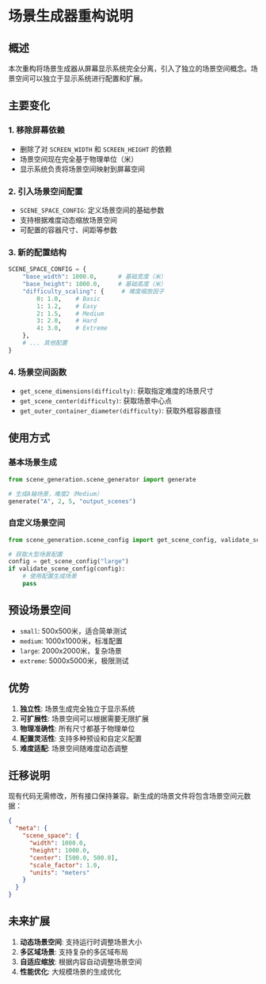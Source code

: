 # 场景生成器重构说明

## 概述

本次重构将场景生成器从屏幕显示系统完全分离，引入了独立的场景空间概念。场景空间可以独立于显示系统进行配置和扩展。

## 主要变化

### 1. 移除屏幕依赖
- 删除了对 `SCREEN_WIDTH` 和 `SCREEN_HEIGHT` 的依赖
- 场景空间现在完全基于物理单位（米）
- 显示系统负责将场景空间映射到屏幕空间

### 2. 引入场景空间配置
- `SCENE_SPACE_CONFIG`: 定义场景空间的基础参数
- 支持根据难度动态缩放场景空间
- 可配置的容器尺寸、间距等参数

### 3. 新的配置结构
```python
SCENE_SPACE_CONFIG = {
    "base_width": 1000.0,      # 基础宽度（米）
    "base_height": 1000.0,     # 基础高度（米）
    "difficulty_scaling": {     # 难度缩放因子
        0: 1.0,    # Basic
        1: 1.2,    # Easy
        2: 1.5,    # Medium
        3: 2.0,    # Hard
        4: 3.0,    # Extreme
    },
    # ... 其他配置
}
```

### 4. 场景空间函数
- `get_scene_dimensions(difficulty)`: 获取指定难度的场景尺寸
- `get_scene_center(difficulty)`: 获取场景中心点
- `get_outer_container_diameter(difficulty)`: 获取外框容器直径

## 使用方式

### 基本场景生成
```python
from scene_generation.scene_generator import generate

# 生成A轴场景，难度2（Medium）
generate("A", 2, 5, "output_scenes")
```

### 自定义场景空间
```python
from scene_generation.scene_config import get_scene_config, validate_scene_config

# 获取大型场景配置
config = get_scene_config("large")
if validate_scene_config(config):
    # 使用配置生成场景
    pass
```

## 预设场景空间

- `small`: 500x500米，适合简单测试
- `medium`: 1000x1000米，标准配置
- `large`: 2000x2000米，复杂场景
- `extreme`: 5000x5000米，极限测试

## 优势

1. **独立性**: 场景生成完全独立于显示系统
2. **可扩展性**: 场景空间可以根据需要无限扩展
3. **物理准确性**: 所有尺寸都基于物理单位
4. **配置灵活性**: 支持多种预设和自定义配置
5. **难度适配**: 场景空间随难度动态调整

## 迁移说明

现有代码无需修改，所有接口保持兼容。新生成的场景文件将包含场景空间元数据：

```json
{
  "meta": {
    "scene_space": {
      "width": 1000.0,
      "height": 1000.0,
      "center": [500.0, 500.0],
      "scale_factor": 1.0,
      "units": "meters"
    }
  }
}
```

## 未来扩展

1. **动态场景空间**: 支持运行时调整场景大小
2. **多区域场景**: 支持复杂的多区域布局
3. **自适应缩放**: 根据内容自动调整场景空间
4. **性能优化**: 大规模场景的生成优化 